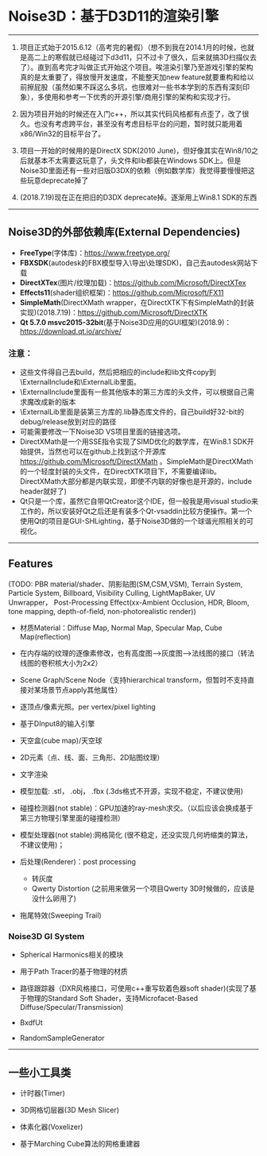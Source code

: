 # Noise3D：基于D3D11的渲染引擎 #
----------------------------------------------

1. 项目正式始于2015.6.12（高考完的暑假）（想不到我在2014.1月的时候，也就是高二上的寒假就已经碰过下d3d11，只不过卡了很久，后来就搞3D扫描仪去了）。直到高考完才叫做正式开始这个项目。唉渲染引擎乃至游戏引擎的架构真的是太重要了，得放慢开发速度，不能整天加new feature就要重构和给以前擦屁股（虽然如果不踩这么多坑，也很难对一些书本学到的东西有深刻印象），多使用和参考一下优秀的开源引擎/商用引擎的架构和实现才行。<br/>

2. 因为项目开始的时候还在入门c++，所以其实代码风格都有点歪了，改了很久。也没有考虑跨平台，甚至没有考虑目标平台的问题，暂时就只能用着x86/Win32的目标平台了。<br/>

3. 项目一开始的时候用的是DirectX SDK(2010 June)，但好像其实在Win8/10之后就基本不太需要这玩意了，头文件和lib都装在Windows SDK上。但是Noise3D里面还有一些对旧版D3DX的依赖（例如数学库）我觉得要慢慢把这些玩意deprecate掉了<br/>

4. (2018.7.19)现在正在把旧的D3DX deprecate掉。逐渐用上Win8.1 SDK的东西<br/>

----------------------
##  Noise3D的外部依赖库(External Dependencies)
* <b>FreeType</b>(字体库)</b>：https://www.freetype.org/
* <b>FBXSDK</b>(autodesk的FBX模型导入\导出\处理SDK)，自己去autodesk网站下载
* <b>DirectXTex</b>(图片/纹理加载)：https://github.com/Microsoft/DirectXTex
* <b>Effects11</b>(shader组织框架)：https://github.com/Microsoft/FX11
* <b>SimpleMath</b>(DirectXMath wrapper，在DirectXTK下有SimpleMath的封装实现)(2018.7.19)：https://github.com/Microsoft/DirectXTK
* <b>Qt 5.7.0 msvc2015-32bit</b>(基于Noise3D应用的GUI框架)(2018.9)：https://download.qt.io/archive/

### 注意：
* 这些文件得自己去build，然后把相应的include和lib文件copy到\ExternalInclude和\ExternalLib里面。
* \ExternalInclude里面有一些其他版本的第三方库的头文件，可以根据自己需求魔改成新的版本
* \ExternalLib里面是装第三方库的.lib静态库文件的，自己build好32-bit的debug/release放到对应的路径
* 可能需要修改一下Noise3D VS项目里面的链接选项。
* DirectXMath是一个用SSE指令实现了SIMD优化的数学库，在Win8.1 SDK开始提供，当然也可以在github上找到这个开源库 https://github.com/Microsoft/DirectXMath 。SimpleMath是DirectXMath的一个轻度封装的头文件，在DirectXTK项目下，不需要编译lib。DirectXMath大部分都是内联实现，即使不内联的好像也是开源的，include header就好了)
* Qt只是一个库，虽然它自带QtCreator这个IDE，但一般我是用visual studio来工作的，所以安装好Qt之后还是有装多个Qt-vsaddin比较方便操作。第一个使用Qt的项目是GUI-SHLighting，基于Noise3D做的一个球谐光照相关的可视化。

----------------------

## Features<br/>
(TODO: PBR material/shader、阴影贴图(SM,CSM,VSM), Terrain System, Particle System, Billboard, Visibility Culling, LightMapBaker, UV Unwrapper， Post-Processing Effect(xx-Ambient Occlusion, HDR, Bloom, tone mapping, depth-of-field, non-photorealistic render))
* 材质Material：Diffuse Map, Normal Map, Specular Map, Cube Map(reflection)

* 在内存端的纹理的逐像素修改，也有高度图-->灰度图-->法线图的接口（转法线图的卷积核大小为2x2）

* Scene Graph/Scene Node（支持hierarchical transform，但暂时不支持直接对某场景节点apply其他属性）

* 逐顶点/像素光照。per vertex/pixel lighting

* 基于DInput8的输入引擎

* 天空盒(cube map)/天空球

* 2D元素（点、线、面、三角形、2D贴图纹理）

* 文字渲染

* 模型加载: .stl， .obj， .fbx (.3ds格式不开源，实现不稳定，不建议使用)

* 碰撞检测器(not stable)：GPU加速的ray-mesh求交。（以后应该会换成基于第三方物理引擎里面的碰撞检测）

* 模型处理器(not stable):网格简化 (很不稳定，还没实现几何坍缩类的算法，不建议使用)；

* 后处理(Renderer)：post processing
    * 转灰度
    * Qwerty Distortion (之前用来做另一个项目Qwerty 3D时候做的，应该是没什么卵用了)

* 拖尾特效(Sweeping Trail)

### Noise3D GI System

* Spherical Harmonics相关的模块

* 用于Path Tracer的基于物理的材质

* 路径跟踪器（DXR风格接口，可使用c++重写软着色器soft shader)(实现了基于物理的Standard Soft Shader，支持Microfacet-Based Diffuse/Specular/Transmission)

* BxdfUt

* RandomSampleGenerator

--------------------------------------------------

## 一些小工具类

* 计时器(Timer)

* 3D网格切层器(3D Mesh Slicer)

* 体素化器(Voxelizer)

* 基于Marching Cube算法的网格重建器
